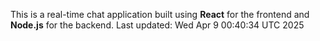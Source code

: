 This is a real-time chat application built using **React** for the frontend and **Node.js** for the backend.
Last updated: Wed Apr  9 00:40:34 UTC 2025
